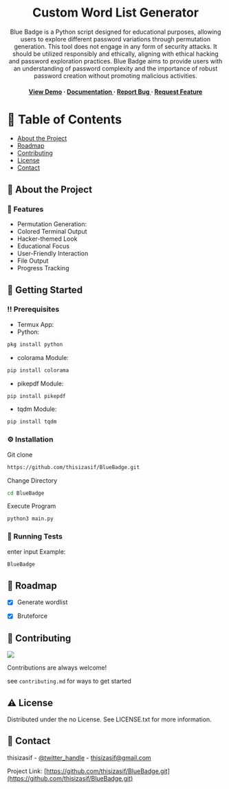 <div align='center'>


<h1>Custom Word List Generator</h1>
<p>Blue Badge is a Python script designed for educational purposes, allowing users to explore different password variations through permutation generation. This tool does not engage in any form of security attacks. It should be utilized responsibly and ethically, aligning with ethical hacking and password exploration practices. Blue Badge aims to provide users with an understanding of password complexity and the importance of robust password creation without promoting malicious activities.</p>

<h4> <a href=1>View Demo</a> <span> · </span> <a href="https://github.com/thisizasif/BlueBadge/blob/master/README.md"> Documentation </a> <span> · </span> <a href="https://github.com/thisizasif/BlueBadge/issues"> Report Bug </a> <span> · </span> <a href="https://github.com/thisizasif/BlueBadge/issues"> Request Feature </a> </h4>


</div>

# :notebook_with_decorative_cover: Table of Contents

- [About the Project](#star2-about-the-project)
- [Roadmap](#compass-roadmap)
- [Contributing](#wave-contributing)
- [License](#warning-license)
- [Contact](#handshake-contact)


## :star2: About the Project

### :dart: Features
- Permutation Generation:
- Colored Terminal Output
- Hacker-themed Look
- Educational Focus
- User-Friendly Interaction
- File Output
- Progress Tracking


## :toolbox: Getting Started

### :bangbang: Prerequisites

- Termux App:
- Python:
```bash
pkg install python
```
- colorama Module:
```bash
pip install colorama
```
- pikepdf Module:
```bash
pip install pikepdf
```
- tqdm Module:
```bash
pip install tqdm
```


### :gear: Installation

Git clone
```bash
https://github.com/thisizasif/BlueBadge.git
```
Change Directory
```bash
cd BlueBadge
```
Execute Program
```bash
python3 main.py
```


### :test_tube: Running Tests

enter input Example:
```bash
BlueBadge
```


## :compass: Roadmap

* [x] Generate wordlist
* [x] Bruteforce


## :wave: Contributing

<a href="https://github.com/thisizasif/BlueBadge.git/graphs/contributors"> <img src="https://contrib.rocks/image?repo=Louis3797/awesome-readme-template" /> </a>

Contributions are always welcome!

see `contributing.md` for ways to get started

## :warning: License

Distributed under the no License. See LICENSE.txt for more information.

## :handshake: Contact

thisizasif - [@twitter_handle](thisixasif) - thisizasif@gmail.com

Project Link: [https://github.com/thisizasif/BlueBadge.git](https://github.com/thisizasif/BlueBadge.git)
